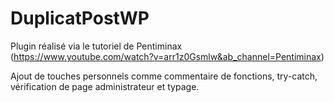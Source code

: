 ﻿# DuplicatPostWP

Plugin réalisé via le tutoriel de Pentiminax (https://www.youtube.com/watch?v=arr1z0Gsmlw&ab_channel=Pentiminax)

Ajout de touches personnels comme commentaire de fonctions, try-catch, vérification de page administrateur et typage.
